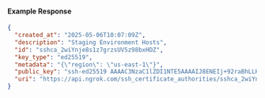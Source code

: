 <!-- Code generated for API Clients. DO NOT EDIT. -->

#### Example Response

```json
{
  "created_at": "2025-05-06T10:07:09Z",
  "description": "Staging Environment Hosts",
  "id": "sshca_2wiYnje8s1z7grzsUV5z98bxHDZ",
  "key_type": "ed25519",
  "metadata": "{\"region\": \"us-east-1\"}",
  "public_key": "ssh-ed25519 AAAAC3NzaC1lZDI1NTE5AAAAIJ8ENEIj+92raBhLLK69wHBN1r+4I7iGsUCcC4qdA48h",
  "uri": "https://api.ngrok.com/ssh_certificate_authorities/sshca_2wiYnje8s1z7grzsUV5z98bxHDZ"
}
```
